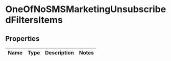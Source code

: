 # OneOfNoSMSMarketingUnsubscribedFiltersItems

## Properties
Name | Type | Description | Notes
------------ | ------------- | ------------- | -------------

